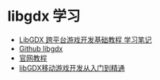 # libgdx 学习

* [LibGDX 跨平台游戏开发基础教程 学习笔记](./doc/202101280001.md)
* [Github libgdx](https://github.com/libgdx/libgdx/tags)
* [官网教程](./doc/202101280002.md)
* [libGDX移动游戏开发从入门到精通](https://yq.aliyun.com/articles/94323)
